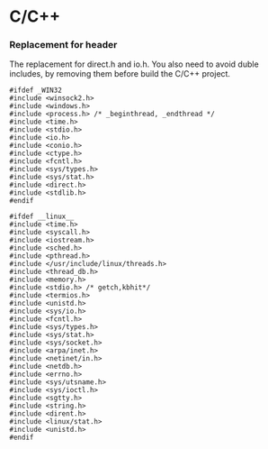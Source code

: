 # C/C++

###  Replacement for header
The replacement for direct.h and io.h. You also need to avoid duble includes, by removing them before build the C/C++ project.

```
#ifdef _WIN32
#include <winsock2.h>
#include <windows.h>
#include <process.h> /* _beginthread, _endthread */
#include <time.h>
#include <stdio.h>
#include <io.h>
#include <conio.h>
#include <ctype.h>
#include <fcntl.h>
#include <sys/types.h>
#include <sys/stat.h>
#include <direct.h>
#include <stdlib.h>
#endif
```

```
#ifdef __linux__
#include <time.h>
#include <syscall.h>
#include <iostream.h>
#include <sched.h>
#include <pthread.h>
#include </usr/include/linux/threads.h>
#include <thread_db.h>
#include <memory.h>
#include <stdio.h> /* getch,kbhit*/
#include <termios.h>
#include <unistd.h>
#include <sys/io.h>
#include <fcntl.h>
#include <sys/types.h>
#include <sys/stat.h>
#include <sys/socket.h>
#include <arpa/inet.h>
#include <netinet/in.h>
#include <netdb.h>
#include <errno.h>
#include <sys/utsname.h>
#include <sys/ioctl.h>
#include <sgtty.h>
#include <string.h>
#include <dirent.h>
#include <linux/stat.h>
#include <unistd.h>
#endif
```
